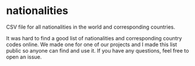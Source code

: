 # nationalities

CSV file for all nationalities in the world and corresponding countries.

It was hard to find a good list of nationalities and corresponding country codes online. We made one for one of our projects and I made this list public so anyone can find and use it. If you have any questions, feel free to open an issue.